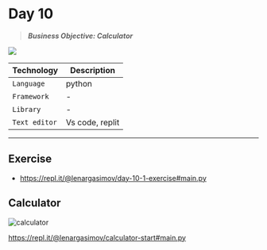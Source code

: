 # Day 10

> **_Business Objective: Calculator_**

<img src="notes/calculator.gif" >

| Technology    | Description     |
| ------------- | --------------- |
| `Language`    | python          |
| `Framework`   | -               |
| `Library`     | -               |
| `Text editor` | Vs code, replit |

---

## Exercise

- https://repl.it/@lenargasimov/day-10-1-exercise#main.py

## Calculator

![calculator](calculator.gif)

https://repl.it/@lenargasimov/calculator-start#main.py
